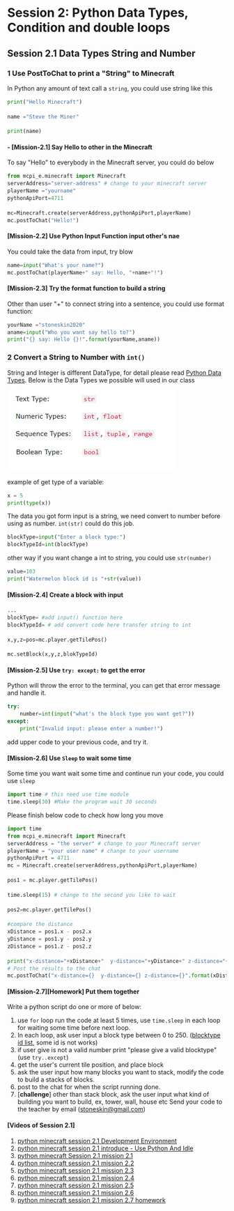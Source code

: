 # Session 2: Python Data Types, Condition and double loops

## Session 2.1 Data Types String and Number

### 1 Use PostToChat to print a "String" to Minecraft

In Python any amount of text call a `string`, you could use string like this

```python
print("Hello Minecraft")

name ="Steve the Miner"

print(name)
```

#### - [Mission-2.1] Say Hello to other in the Minecraft

To say "Hello" to everybody in the Minecraft server, you could do below

```python
from mcpi_e.minecraft import Minecraft
serverAddress="server-address" # change to your minecraft server
playerName ="yourname"
pythonApiPort=4711

mc=Minecraft.create(serverAddress,pythonApiPort,playerName)
mc.postToChat("Hello!")

```

#### [Mission-2.2] Use Python Input Function input other's nae

You could take the data from input, try blow

```python
name=input("What's your name?")
mc.postToChat(playerName+" say: Hello, "+name+"!")
```

#### [Mission-2.3] Try the format function to build a string

Other than user "+" to connect string into a sentence, you could use format function:

```python
yourName ="stoneskin2020"
aname=input("Who you want say hello to?")
print("{} say: Hello {}!".format(yourName,aname))
```

### 2 Convert a String to Number with `int()`

String and Integer is different DataType, for detail please read [Python Data Types](https://www.w3schools.com/python/python_datatypes.asp).
Below is the Data Types we possible will used in our class

![datatypes](datatypes.jpg)

example of get type of a variable:

```python
x = 5
print(type(x))
```

The data you got form input is a string, we need convert to number before using as number. `int(str)` could do this job.

```python
blockType=input("Enter a block type:")
blockTypeId=int(blockType)

```

other way if you want change a int to string, you could use `str(number)`

```python
value=103
print("Watermelon block id is "+str(value))
```

#### [Mission-2.4] Create a block with input

```python
...
blockType= #add input() function here
blockTypeId= # add convert code here transfer string to int

x,y,z=pos=mc.player.getTilePos()

mc.setBlock(x,y,z,blokTypeId)

```

#### [Mission-2.5] Use `try: except:` to get the error

Python will throw the error to the terminal, you can get that error message and handle it.

```python
try:
    number=int(input("what's the block type you want get?"))
except:
    print("Invalid input: please enter a number!")
```

add upper code to your previous code, and try it.

#### [Mission-2.6] Use `Sleep` to wait some time

Some time you want wait some time and continue run your code, you could use `sleep`

```python
import time # this need use time module
time.sleep(30) #Make the program wait 30 seconds
```

Please finish below code to check how long you move

```python
import time
from mcpi_e.minecraft import Minecraft
serverAddress = "the server" # change to your Minecraft server
playerName = "your user name" # change to your username
pythonApiPort = 4711
mc = Minecraft.create(serverAddress,pythonApiPort,playerName)

pos1 = mc.player.getTilePos()

time.sleep(15) # change to the second you like to wait

pos2=mc.player.getTilePos()

#compare the distance
xDistance = pos1.x - pos2.x
yDistance = pos1.y - pos2.y
zDistance = pos1.z - pos2.z

print("x-distance="+xDistance+"  y-distance="+yDistance+" z-distance="+zDistance)
# Post the results to the chat
mc.postToChat("x-distance={}  y-distance={} z-distance={}".format(xDistance,yDistance,zDistance))
```

#### [Mission-2.7][Homework] Put them together

Write a python script do one or more of below:

1. use `for` loop run the code at least 5 times, use `time.sleep` in each loop for waiting some time before next loop.
2. In each loop, ask user input a block type between 0 to 250. ([blocktype id list](https://minecraft-ids.grahamedgecombe.com/), some id is not works)
3. if user give is not a valid number print "please give a valid blocktype" (use `try..except`)
4. get the user's current tile position, and place block
5. ask the user input how many blocks you want to stack, modify the code to build a stacks of blocks.
6. post to the chat for when the script running done.
7. [**challenge**] other than stack block, ask the user input what kind of building you want to build, ex, tower, wall, house etc
Send your code to the teacher by email (stoneskin@gmail.com)

#### [Videos of Session 2.1]

1. [python minecraft session 2.1 Development Environment](https://youtu.be/4pyjFvuFkR0)
2. [python minecraft session 2.1 introduce - Use Python And Idle](https://youtu.be/48J3qUlaU4E)
3. [python minecraft Session 2.1 mission 2.1](https://youtu.be/Kbx8ZKZXJS0)
4. [python minecraft session 2.1 mission 2.2](https://youtu.be/asKvk_84xDE)
5. [python minecraft session 2.1 mission 2.3](https://youtu.be/KKs365TBkqo)
6. [python minecraft session 2.1 mission 2.4](https://youtu.be/ngD-q4ZLVW4)
7. [python minecraft session 2.1 mission 2.5](https://youtu.be/S4dIDt-Qu84)
8. [python minecraft session 2.1 mission 2.6](https://youtu.be/kgDYlXp5tcg)
9. [python minecraft session 2.1 mission 2.7 homework](https://youtu.be/nh_oDq_Y0m8)
